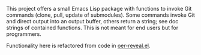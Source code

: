 <!--- Local IspellDict: en -->
<!--- SPDX-FileCopyrightText: 2020 Jens Lechtenbörger -->
<!--- SPDX-License-Identifier: GPL-3.0-or-later -->

This project offers a small Emacs Lisp package with functions to
invoke Git commands (clone, pull, update of submodules).
Some commands invoke Git and direct output into an output buffer,
others return a string; see doc strings of contained functions.  This
is not meant for end users but for programmers.

Functionality here is refactored from code in
[oer-reveal.el](https://gitlab.com/oer/oer-reveal/-/blob/master/oer-reveal.el).
